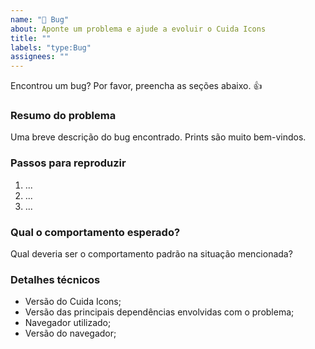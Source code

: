 ```yaml
---
name: "🐞 Bug"
about: Aponte um problema e ajude a evoluir o Cuida Icons
title: ""
labels: "type:Bug"
assignees: ""
---
```


Encontrou um bug? Por favor, preencha as seções abaixo. 👍

### Resumo do problema

Uma breve descrição do bug encontrado. Prints são muito bem-vindos.

### Passos para reproduzir

1. ...
2. ...
3. ...

### Qual o comportamento esperado?

Qual deveria ser o comportamento padrão na situação mencionada?

### Detalhes técnicos

- Versão do Cuida Icons;
- Versão das principais dependências envolvidas com o problema;
- Navegador utilizado;
- Versão do navegador;
